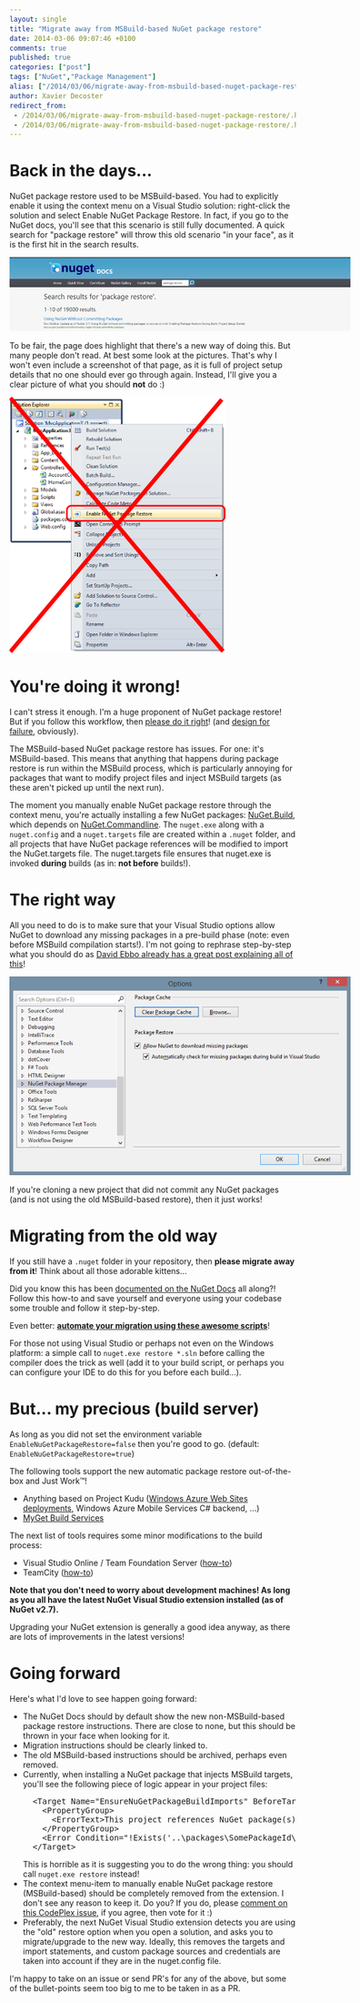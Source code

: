 ```yaml
---
layout: single
title: "Migrate away from MSBuild-based NuGet package restore"
date: 2014-03-06 09:07:46 +0100
comments: true
published: true
categories: ["post"]
tags: ["NuGet","Package Management"]
alias: ["/2014/03/06/migrate-away-from-msbuild-based-nuget-package-restore/"]
author: Xavier Decoster
redirect_from:
 - /2014/03/06/migrate-away-from-msbuild-based-nuget-package-restore/.html
 - /2014/03/06/migrate-away-from-msbuild-based-nuget-package-restore/.html
---
```

<h1>Back in the days...</h1>

<p>
NuGet package restore used to be MSBuild-based. You had to explicitly enable it using the context menu on a Visual Studio solution: right-click the solution and select Enable NuGet Package Restore. In fact, if you go to the NuGet docs, you'll see that this scenario is still fully documented. A quick search for "package restore" will throw this old scenario "in your face", as it is the first hit in the search results.</p>

<p><a href="http://docs.nuget.org/search?q=package%20restore" target="_blank"><img alt="First hit in search results when looking for Package Restore on the NuGet docs" src="/images/2014-03-06/searchresults.png" style="max-width:600px;"/></a></p>

<p>
To be fair, the page does highlight that there's a new way of doing this. But many people don't read. At best some look at the pictures. That's why I won't even include a screenshot of that page, as it is full of project setup details that no one should ever go through again. Instead, I'll give you a clear picture of what you should <strong>not</strong> do :)
</p>

<p><a href="/images/2014-03-06/dontdothis.png" target="_blank"><img src="/images/2014-03-06/dontdothis.png" alt="Don't do this!" style="max-height:450px;"/></a></p>

<h1>You're doing it wrong!</h1>

<p>
I can't stress it enough. I'm a huge proponent of NuGet package restore! But if you follow this workflow, then <a href="http://blog.davidebbo.com/2014/01/the-right-way-to-restore-nuget-packages.html" target="_blank">please do it right</a>! (and <a href="http://blog.ploeh.dk/2014/02/03/using-nuget-with-autonomous-repositories" target="_blank">design for failure</a>, obviously).
</p>

<p><p>
The MSBuild-based NuGet package restore has issues. For one: it's MSBuild-based. This means that anything that happens during package restore is run within the MSBuild process, which is particularly annoying for packages that want to modify project files and inject MSBuild targets (as these aren't picked up until the next run).</p><p>The moment you manually enable NuGet package restore through the context menu, you're actually installing a few NuGet packages: <a href="https://www.nuget.org/packages/NuGet.Build/" target="_blank">NuGet.Build</a>, which depends on <a href="https://www.nuget.org/packages/NuGet.CommandLine/" target="_blank">NuGet.Commandline</a>. The <code>nuget.exe</code> along with a <code>nuget.config</code> and a <code>nuget.targets</code> file are created within a <code>.nuget</code> folder, and all projects that have NuGet package references will be modified to import the NuGet.targets file. The nuget.targets file ensures that nuget.exe is invoked <strong>during</strong> builds (as in: <strong>not before</strong> builds!).
</p></p>

<h1>The right way</h1>

<p>All you need to do is to make sure that your Visual Studio options allow NuGet to download any missing packages in a pre-build phase (note: even before MSBuild compilation starts!). I'm not going to rephrase step-by-step what you should do as <a href="http://blog.davidebbo.com/2014/01/the-right-way-to-restore-nuget-packages.html" target="_blank">David Ebbo already has a great post explaining all of this</a>!</p>

<p><img alt="Ensure NuGet is allowed to download missing packages" src="/images/2014-03-06/options.png" style="max-width:600px;"/></p>

<p>If you're cloning a new project that did not commit any NuGet packages (and is not using the old MSBuild-based restore), then it just works!</p>

<h1>Migrating from the old way</h1>

<p>If you still have a <code>.nuget</code> folder in your repository, then <strong>please migrate away from it</strong>! Think about all those adorable kittens...</p>

<p>Did you know this has been <a href="http://docs.nuget.org/docs/workflows/migrating-to-automatic-package-restore" target="_blank">documented on the NuGet Docs</a> all along?! Follow this how-to and save yourself and everyone using your codebase some trouble and follow it step-by-step.</p>

<p>Even better: <a href="https://github.com/owen2/AutomaticPackageRestoreMigrationScript" target="_blank" style="font-weight:bold;">automate your migration using these awesome scripts</a>!</p>

<p>For those not using Visual Studio or perhaps not even on the Windows platform: a simple call to <code>nuget.exe restore *.sln</code> before calling the compiler does the trick as well (add it to your build script, or perhaps you can configure your IDE to do this for you before each build...).</p>

<h1>But... my precious (build server)</h1>

<p>As long as you did not set the environment variable <code>EnableNuGetPackageRestore=false</code> then you're good to go. (default: <code>EnableNuGetPackageRestore=true</code>)</p>

<p>The following tools support the new automatic package restore out-of-the-box and Just Work&#8482;!</p>

<ul>
<li>Anything based on Project Kudu (<a href="/deploying-to-azure-web-sites-using-nuget-package-restore-from-a-secured-feed" target="_blank">Windows Azure Web Sites deployments</a>, Windows Azure Mobile Services C# backend, ...)</li>
<li><a href="http://docs.myget.org/docs/reference/build-services#Package_Restore" target="_blank">MyGet Build Services</a></li>
</ul>

<p>The next list of tools requires some minor modifications to the build process:</p>

<ul>
<li>Visual Studio Online / Team Foundation Server (<a href="http://blogs.msdn.com/b/dotnet/archive/2013/08/27/nuget-package-restore-with-team-foundation-build.aspx" target="_blank">how-to</a>)</li>
<li>TeamCity (<a href="http://blog.jetbrains.com/teamcity/2013/08/nuget-package-restore-with-teamcity/" target="_blank">how-to</a>)</li>
</ul>

<p style="font-weight:bold;">Note that you don't need to worry about development machines! As long as you all have the latest NuGet Visual Studio extension installed (as of NuGet v2.7).</p>

<p>Upgrading your NuGet extension is generally a good idea anyway, as there are lots of improvements in the latest versions!</p>

<h1>Going forward</h1>

<p>
Here's what I'd love to see happen going forward:
<ul>
<li>The NuGet Docs should by default show the new non-MSBuild-based package restore instructions. There are close to none, but this should be thrown in your face when looking for it.</li>
<li>Migration instructions should be clearly linked to.</li>
<li>The old MSBuild-based instructions should be archived, perhaps even removed.</li>
<li>Currently, when installing a NuGet package that injects MSBuild targets, you'll see the following piece of logic appear in your project files:<br/>
<pre>
  &lt;Target Name="EnsureNuGetPackageBuildImports" BeforeTargets="PrepareForBuild"&gt;
    &lt;PropertyGroup&gt;
      &lt;ErrorText>This project references NuGet package(s) that are missing on this computer. Enable NuGet Package Restore to download them.  For more information, see http://go.microsoft.com/fwlink/?LinkID=322105. The missing file is {0}.&lt;/ErrorText&gt;
    &lt;/PropertyGroup&gt;
    &lt;Error Condition="!Exists('..\packages\SomePackageId\Build\SomeMSBuild.targets')" Text="$([System.String]::Format('$(ErrorText)', '..\packages\SomePackageId\Build\SomeMSBuild.targets'))" /&gt;
  &lt;/Target&gt;
</pre>
This is horrible as it is suggesting you to do the wrong thing: you should call <code>nuget.exe restore</code> instead!</li>
<li>The context menu-item to manually enable NuGet package restore (MSBuild-based) should be completely removed from the extension. I don't see any reason to keep it. Do you? If you do, please <a href="https://nuget.codeplex.com/workitem/4019" target="_blank">comment on this CodePlex issue</a>, if you agree, then vote for it :)</li>
<li>Preferably, the next NuGet Visual Studio extension detects you are using the "old" restore option when you open a solution, and asks you to migrate/upgrade to the new way. Ideally, this removes the targets and import statements, and custom package sources and credentials are taken into account if they are in the nuget.config file.
</ul>
</p>

<p>I'm happy to take on an issue or send PR's for any of the above, but some of the bullet-points seem too big to me to be taken in as a PR.</p>
